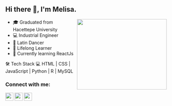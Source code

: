 
## Hi there 👋, I'm Melisa.

<img src="https://media.giphy.com/media/2dtzeeEmx5x2Hqlyhi/giphy.gif" align="right" width="280" height="220">

- 🎓 Graduated from Hacettepe University
- 💻 Industrial Engineer
- 💃 Latin Dancer
- 👀 Lifelong Learner
- 🌱 Currently learning ReactJs

🛠 Tech Stack 💻 HTML | CSS | JavaScript | Python | R | MySQL

### Connect with me:

[<img  width="25" src="https://unpkg.com/simple-icons@v6/icons/linkedin.svg" />][linkedin]
[<img  width="25" src="https://unpkg.com/simple-icons@v6/icons/instagram.svg" />][instagram]
[<img  width="25" src="https://unpkg.com/simple-icons@v6/icons/medium.svg" />][medium]

[linkedin]: https://www.linkedin.com/in/melisa-deniz
[instagram]: https://www.instagram.com/melisadeniiz
[medium]: https://medium.com/@melisadeniz








